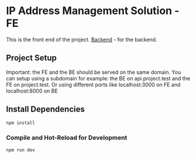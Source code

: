 # IP Address Management Solution - FE

This is the front end of the project.
[Backend](https://github.com/jaspercjc/adgroup-be) - for the backend.

## Project Setup

Important: the FE and the BE should be served on the same domain.
You can setup using a subdomain for example: the BE on api.project.test and the FE on project.test.
Or using different ports like localhost:3000 on FE and localhost:8000 on BE

## Install Dependencies

```sh
npm install
```

### Compile and Hot-Reload for Development

```sh
npm run dev
```
